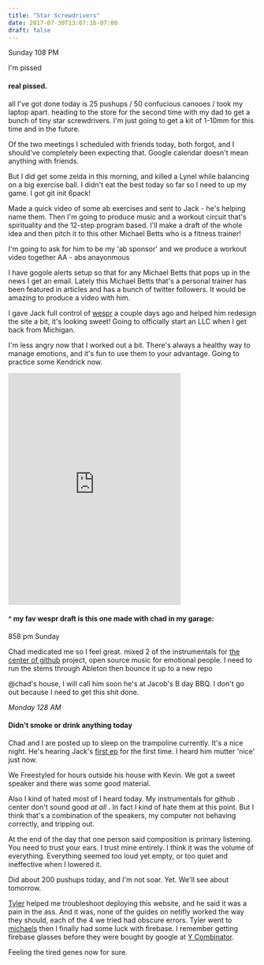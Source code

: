 ```yaml
---
title: "Star Screwdrivers"
date: 2017-07-30T13:07:16-07:00
draft: false
---
```


Sunday 108 PM

I'm pissed
#### real pissed.

all I've got done today is 25 pushups / 50 confucious canooes / took my laptop apart.
heading to the store for the second time with my dad to get a bunch of tiny star screwdrivers. I'm just going to get a kit of 1-10mm for this time and in the future.

Of the two meetings I scheduled with friends today, both forgot, and I should've completely been expecting that.
Google calendar doesn't mean anything with friends.

But I did get some zelda in this morning, and killed a Lynel while balancing on a big exercise ball. I didn't eat the best today so far so I need to up my game. I got git init 6pack!

Made a quick video of some ab exercises and sent to Jack - he's helping name them. Then I'm going to produce music and a workout circuit that's spirituality and the 12-step program based. I'll make a draft of the whole idea and then pitch it to this other Michael Betts who is a fitness trainer!

I'm going to ask for him to be my 'ab sponsor' and we produce a workout video together
AA - abs anayonmous

I have gogole alerts setup so that for any Michael Betts that pops up in the news I get an email. Lately this Michael Betts that's a personal trainer has been featured in articles and has a bunch of twitter followers. It would be amazing to produce a video with him.

I gave Jack full control of [wespr](https://wespr.org) a couple days ago and helped him redesign the site a bit, it's looking sweet! Going to officially start an LLC when I get back from Michigan.

I'm less angry now that I worked out a bit. There's always a healthy way to manage emotions, and it's fun to use them to your advantage. Going to practice some Kendrick now.

<iframe style="border: 0; width: 350px; height: 470px;" src="https://bandcamp.com/EmbeddedPlayer/album=564156320/size=large/bgcol=ffffff/linkcol=0687f5/tracklist=false/track=3307435335/transparent=true/" seamless><a href="http://michaelbetts.bandcamp.com/album/wespr-radio-drafts">WESPR Radio Drafts by Michael Betts</a></iframe>

#### ^ my fav wespr draft is this one made with chad in my garage:

858 pm Sunday

Chad medicated me so I feel great.
mixed 2 of the instrumentals for [the center of github]() project, open source music for emotional people.
I need to run the stems through Ableton then bounce it up to a new repo

@chad's house, I will call him soon he's at Jacob's B day BBQ. I don't go out because I need to get this shit done.


*Monday 128 AM*

#### Didn't smoke or drink anything today

Chad and I are posted up to sleep on the trampoline currently. It's a nice night. He's hearing Jack's [first ep](https://wespr.org) for the first time. I heard him mutter 'nice' just now.


We Freestyled for hours outside his house with Kevin. We got a sweet speaker and there was some good material.

Also I kind of hated most of I heard today. My instrumentals for github . center don't sound good *at all* . In fact I kind of hate them at this point. But I think that's a combination of the speakers, my computer not behaving correctly, and tripping out.

At the end of the day that one person said composition is primary listening. You need to trust your ears. I trust mine entirely. I think it was the volume of everything. Everything seemed too loud yet empty, or too quiet and ineffective when I lowered it.

Did about 200 pushups today, and I'm not soar. Yet. We'll see about tomorrow.


[Tyler]() helped me troubleshoot deploying this website, and he said it was a pain in the ass. And it was, none of the guides on netifly worked the way they should, each of the 4 we tried had obscure errors. Tyler went to [michaels]() then I finally had some luck with firebase. I remember getting firebase glasses before they were bought by google at [Y Combinator]().

Feeling the tired genes now for sure.  
